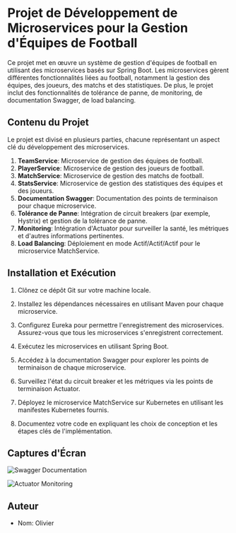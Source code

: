 # Projet de Développement de Microservices pour la Gestion d'Équipes de Football

Ce projet met en œuvre un système de gestion d'équipes de football en utilisant des microservices basés sur Spring Boot. Les microservices gèrent différentes fonctionnalités liées au football, notamment la gestion des équipes, des joueurs, des matchs et des statistiques. De plus, le projet inclut des fonctionnalités de tolérance de panne, de monitoring, de documentation Swagger, de load balancing.

## Contenu du Projet

Le projet est divisé en plusieurs parties, chacune représentant un aspect clé du développement des microservices.

1. **TeamService**: Microservice de gestion des équipes de football.
2. **PlayerService**: Microservice de gestion des joueurs de football.
3. **MatchService**: Microservice de gestion des matchs de football.
4. **StatsService**: Microservice de gestion des statistiques des équipes et des joueurs.
5. **Documentation Swagger**: Documentation des points de terminaison pour chaque microservice.
6. **Tolérance de Panne**: Intégration de circuit breakers (par exemple, Hystrix) et gestion de la tolérance de panne.
7. **Monitoring**: Intégration d'Actuator pour surveiller la santé, les métriques et d'autres informations pertinentes.
8. **Load Balancing**: Déploiement en mode Actif/Actif/Actif pour le microservice MatchService.

## Installation et Exécution

1. Clônez ce dépôt Git sur votre machine locale.

2. Installez les dépendances nécessaires en utilisant Maven pour chaque microservice.

3. Configurez Eureka pour permettre l'enregistrement des microservices. Assurez-vous que tous les microservices s'enregistrent correctement.

4. Exécutez les microservices en utilisant Spring Boot.

5. Accédez à la documentation Swagger pour explorer les points de terminaison de chaque microservice.

6. Surveillez l'état du circuit breaker et les métriques via les points de terminaison Actuator.

7. Déployez le microservice MatchService sur Kubernetes en utilisant les manifestes Kubernetes fournis.

8. Documentez votre code en expliquant les choix de conception et les étapes clés de l'implémentation.

## Captures d'Écran

![Swagger Documentation](/path/to/swagger-screenshot.png)

![Actuator Monitoring](/path/to/actuator-screenshot.png)

## Auteur

- Nom: Olivier


